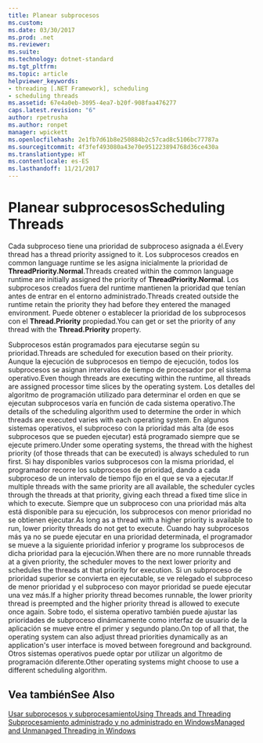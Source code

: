 ```yaml
---
title: Planear subprocesos
ms.custom: 
ms.date: 03/30/2017
ms.prod: .net
ms.reviewer: 
ms.suite: 
ms.technology: dotnet-standard
ms.tgt_pltfrm: 
ms.topic: article
helpviewer_keywords:
- threading [.NET Framework], scheduling
- scheduling threads
ms.assetid: 67e4a0eb-3095-4ea7-b20f-908faa476277
caps.latest.revision: "6"
author: rpetrusha
ms.author: ronpet
manager: wpickett
ms.openlocfilehash: 2e1fb7d61b8e250884b2c57cad8c5106bc77787a
ms.sourcegitcommit: 4f3fef493080a43e70e951223894768d36ce430a
ms.translationtype: HT
ms.contentlocale: es-ES
ms.lasthandoff: 11/21/2017
---
```

# <a name="scheduling-threads"></a><span data-ttu-id="ddfaa-102">Planear subprocesos</span><span class="sxs-lookup"><span data-stu-id="ddfaa-102">Scheduling Threads</span></span>
<span data-ttu-id="ddfaa-103">Cada subproceso tiene una prioridad de subproceso asignada a él.</span><span class="sxs-lookup"><span data-stu-id="ddfaa-103">Every thread has a thread priority assigned to it.</span></span> <span data-ttu-id="ddfaa-104">Los subprocesos creados en common language runtime se les asigna inicialmente la prioridad de **ThreadPriority.Normal**.</span><span class="sxs-lookup"><span data-stu-id="ddfaa-104">Threads created within the common language runtime are initially assigned the priority of **ThreadPriority.Normal**.</span></span> <span data-ttu-id="ddfaa-105">Los subprocesos creados fuera del runtime mantienen la prioridad que tenían antes de entrar en el entorno administrado.</span><span class="sxs-lookup"><span data-stu-id="ddfaa-105">Threads created outside the runtime retain the priority they had before they entered the managed environment.</span></span> <span data-ttu-id="ddfaa-106">Puede obtener o establecer la prioridad de los subprocesos con el **Thread.Priority** propiedad.</span><span class="sxs-lookup"><span data-stu-id="ddfaa-106">You can get or set the priority of any thread with the **Thread.Priority** property.</span></span>  
  
 <span data-ttu-id="ddfaa-107">Subprocesos están programados para ejecutarse según su prioridad.</span><span class="sxs-lookup"><span data-stu-id="ddfaa-107">Threads are scheduled for execution based on their priority.</span></span> <span data-ttu-id="ddfaa-108">Aunque la ejecución de subprocesos en tiempo de ejecución, todos los subprocesos se asignan intervalos de tiempo de procesador por el sistema operativo.</span><span class="sxs-lookup"><span data-stu-id="ddfaa-108">Even though threads are executing within the runtime, all threads are assigned processor time slices by the operating system.</span></span> <span data-ttu-id="ddfaa-109">Los detalles del algoritmo de programación utilizado para determinar el orden en que se ejecutan subprocesos varía en función de cada sistema operativo.</span><span class="sxs-lookup"><span data-stu-id="ddfaa-109">The details of the scheduling algorithm used to determine the order in which threads are executed varies with each operating system.</span></span> <span data-ttu-id="ddfaa-110">En algunos sistemas operativos, el subproceso con la prioridad más alta (de esos subprocesos que se pueden ejecutar) está programado siempre que se ejecute primero.</span><span class="sxs-lookup"><span data-stu-id="ddfaa-110">Under some operating systems, the thread with the highest priority (of those threads that can be executed) is always scheduled to run first.</span></span> <span data-ttu-id="ddfaa-111">Si hay disponibles varios subprocesos con la misma prioridad, el programador recorre los subprocesos de prioridad, dando a cada subproceso de un intervalo de tiempo fijo en el que se va a ejecutar.</span><span class="sxs-lookup"><span data-stu-id="ddfaa-111">If multiple threads with the same priority are all available, the scheduler cycles through the threads at that priority, giving each thread a fixed time slice in which to execute.</span></span> <span data-ttu-id="ddfaa-112">Siempre que un subproceso con una prioridad más alta está disponible para su ejecución, los subprocesos con menor prioridad no se obtienen ejecutar.</span><span class="sxs-lookup"><span data-stu-id="ddfaa-112">As long as a thread with a higher priority is available to run, lower priority threads do not get to execute.</span></span> <span data-ttu-id="ddfaa-113">Cuando hay subprocesos más ya no se puede ejecutar en una prioridad determinada, el programador se mueve a la siguiente prioridad inferior y programe los subprocesos de dicha prioridad para la ejecución.</span><span class="sxs-lookup"><span data-stu-id="ddfaa-113">When there are no more runnable threads at a given priority, the scheduler moves to the next lower priority and schedules the threads at that priority for execution.</span></span> <span data-ttu-id="ddfaa-114">Si un subproceso de prioridad superior se convierta en ejecutable, se ve relegado el subproceso de menor prioridad y el subproceso con mayor prioridad se puede ejecutar una vez más.</span><span class="sxs-lookup"><span data-stu-id="ddfaa-114">If a higher priority thread becomes runnable, the lower priority thread is preempted and the higher priority thread is allowed to execute once again.</span></span> <span data-ttu-id="ddfaa-115">Sobre todo, el sistema operativo también puede ajustar las prioridades de subproceso dinámicamente como interfaz de usuario de la aplicación se mueve entre el primer y segundo plano.</span><span class="sxs-lookup"><span data-stu-id="ddfaa-115">On top of all that, the operating system can also adjust thread priorities dynamically as an application's user interface is moved between foreground and background.</span></span> <span data-ttu-id="ddfaa-116">Otros sistemas operativos puede optar por utilizar un algoritmo de programación diferente.</span><span class="sxs-lookup"><span data-stu-id="ddfaa-116">Other operating systems might choose to use a different scheduling algorithm.</span></span>  
  
## <a name="see-also"></a><span data-ttu-id="ddfaa-117">Vea también</span><span class="sxs-lookup"><span data-stu-id="ddfaa-117">See Also</span></span>  
 [<span data-ttu-id="ddfaa-118">Usar subprocesos y subprocesamiento</span><span class="sxs-lookup"><span data-stu-id="ddfaa-118">Using Threads and Threading</span></span>](../../../docs/standard/threading/using-threads-and-threading.md)  
 [<span data-ttu-id="ddfaa-119">Subprocesamiento administrado y no administrado en Windows</span><span class="sxs-lookup"><span data-stu-id="ddfaa-119">Managed and Unmanaged Threading in Windows</span></span>](../../../docs/standard/threading/managed-and-unmanaged-threading-in-windows.md)
